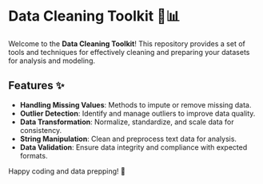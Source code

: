 # Data Cleaning Toolkit 🧹📊

Welcome to the **Data Cleaning Toolkit**! This repository provides a set of tools and techniques for effectively cleaning and preparing your datasets for analysis and modeling.

## Features ✨

- **Handling Missing Values**: Methods to impute or remove missing data.
- **Outlier Detection**: Identify and manage outliers to improve data quality.
- **Data Transformation**: Normalize, standardize, and scale data for consistency.
- **String Manipulation**: Clean and preprocess text data for analysis.
- **Data Validation**: Ensure data integrity and compliance with expected formats.

Happy coding and data prepping! 🚀
